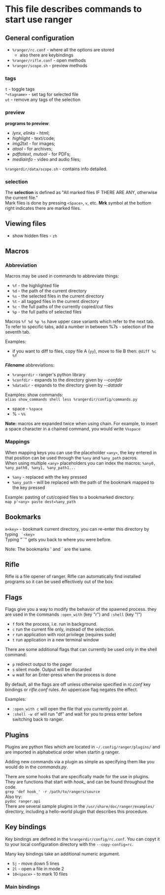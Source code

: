 # This file describes commands to start use ranger
<!-- 336 line -->
## General configuration <!-- {{{ -->
+ `%ranger/rc.conf` - where all the options are stored  
    * also there are keybindings
+ `%ranger/rifle.conf` - open methods  
+ `%ranger/scope.sh` - preview methods  
<!-- }}} -->
### tags<!-- {{{ -->
`t` - toggle tags  
`"<tagname>` - set tag for selected file  
`ut` - remove any tags of the selection  
<!-- }}} -->
### preview<!-- {{{ -->
__programs to preview__:  

+ _lynx_, _elinks_ - html;  
+ _highlight_ - text/code;  
+ _img2txt_ - for images;  
+ _atool_ - for archives;  
+ _pdftotext_, _mutool_ - for PDFs;  
+ _mediainfo_ - video and audio files;  

`%rangerdir/data/scope.sh` - contains info detailed.  
<!-- }}} -->
### selection<!-- {{{ -->
The **selection** is defined as "All marked files IF THERE ARE ANY,
otherwise the current file."  
Mark files is done by pressing `<Space>`, `v`, etc. __Mrk__ symbol
at the bottom right indicates there are marked files.  
<!-- }}} -->
## Viewing files <!-- {{{ -->
+ show hidden files - `zh`  
<!-- }}} -->
## Macros <!-- {{{ -->
### Abbreviation <!-- {{{ -->
Macros may be used in commands to abbreviate things:  

+ `%f` - the highlighted file  
+ `%d` - the path of the current directory  
+ `%s` - the selected files in the current directory  
+ `%t` - all tagged files in the current directory   
+ `%c` - the full paths of the currently copied/cut files  
+ `%p` - the full paths of selected files  

Macros `%f %d %p %s` have upper case variants which refer to the next
tab.  
To refer to specific tabs, add a number in between %7s - selection of
the seventh tab.  
  
Examples:
+ if you want to diff to files, copy file A (`yy`), 
  move to file B then: `@diff %c %f`  

_**Filename**_ abbreviations:  

+ `%rangerdir` - ranger's python library  
+ `%confdir` - expands to the directory given by _--confdir_  
+ `%datadir` - expands to the directory given by _--datadir_  

Examples: show commands:  
`alias show_commands shell less %rangerdir/config/commands.py`  

+ space - `%space`  
+ % - `%%`  

**Note:** macros are expanded twice when using chain. For example, to
insert a space character in a chained command, you would write `%%space`  
<!-- }}} -->
### Mappings <!-- {{{ -->
When mapping keys you can use the placeholder `<any>`, the key entered
in that position can be used through the `%any` and `%any_path` pacros.  
When using multiple `<any>` placeholders you can index the macros:
`%any0, %any_path0, %any1, %any_path1...`  

+ `%any` - replaced with the key pressed  
+ `%any_path` - will be replaced with the path of the bookmark mapped to
  the key pressed  

Example: pasting of cut/copied files to a bookmarked directory:  
`map p'<any> paste dest=%any_path`  
<!-- }}} -->
<!-- }}} -->
## Bookmarks <!-- {{{ -->
`m<key>` - bookmark current directory, you can re-enter this directory
by typing `` `<key>``  
Typing "\`\`" gets you back to where you were before.  

Note: The bookmarks ' and \` are the same.  
<!-- }}} -->
## Rifle <!-- {{{ -->
Rifle is a file opener of ranger. Rifle can automatically find installed
programs so it can be used effectively out of the box.  
<!-- }}} -->
## Flags <!-- {{{ -->
Flags give you a way to modify the behavior of the spawned process. they
are used in the commands `:open_with` (key "r") and `:shell` (key "!")  

+ `f` fork the process, i.e. run in background.  
+ `c` run the current file only, instead of the selection.  
+ `r` run application with root privilege (requires sude)  
+ `t` run application in a new terminal window  

<!-- TODO: pager???? -->

There are some additional flags that can currently be used only in the
shell command:  

+ `p` redirect output to the pager  
+ `s` silent mode. Output will be discarded  
+ `w` wait for an Enter-press when the process is done  

By default, all the flags are off unless otherwise specified in _rc.conf_ 
key bindings or _rifle.conf_ rules. An uppercase flag negates the effect.  

Examples:  

+ `:open_with c` will open the file that you currently point at.  
+ `:shell -w df` will run "df" and wait for you to press enter before
  switching back to ranger.  

<!-- }}} -->
## Plugins <!-- {{{ -->
Plugins are python files which are located in `~/.config/ranger/plugins/`
and are imported in alphabetical order when startin g ranger.  

Adding new commands via a plugin as simple as specifying them like you
would do in the _commands.py_.  

There are some hooks that are specifically made for the use in plugins.
They are functions that start with *hook\_* and can be found throughout
the code.  
``grep 'def hook_' -r /path/to/rangers/source``  
Also try:  
`pydoc ranger.api`  
There are several sample plugins in the `/usr/share/doc/ranger/examples/`
directory, including a hello-world plugin
that describes this procedure.  
<!-- }}} -->
## Key bindings <!-- {{{ -->
Key bindings are defined in the `%rangerdir/config/rc.conf`. You can
copyt it to your local configuration directory with the
`--copy-config=rc`.  

Many key bindings take an additional numeric argument.  

+ `5j` - move down 5 lines  
+ `2l` - open a file in mode 2  
+ `10<space>` - to mark 10 files  

### Main bindings <!-- {{{ -->

<!-- }}} -->
<!-- }}} -->
